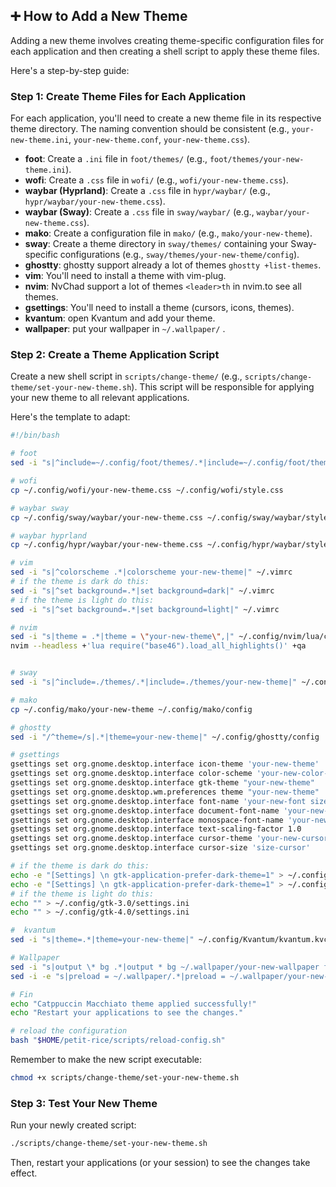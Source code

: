 ## ➕ How to Add a New Theme

Adding a new theme involves creating theme-specific configuration files for each application and then creating a shell script to apply these theme files.

Here's a step-by-step guide:

### Step 1: Create Theme Files for Each Application

For each application, you'll need to create a new theme file in its respective theme directory. The naming convention should be consistent (e.g., `your-new-theme.ini`, `your-new-theme.conf`, `your-new-theme.css`).

*   **foot**: Create a `.ini` file in `foot/themes/` (e.g., `foot/themes/your-new-theme.ini`).
*   **wofi**: Create a `.css` file in `wofi/` (e.g., `wofi/your-new-theme.css`).
*   **waybar (Hyprland)**: Create a `.css` file in `hypr/waybar/` (e.g., `hypr/waybar/your-new-theme.css`).
*   **waybar (Sway)**: Create a `.css` file in `sway/waybar/` (e.g., `waybar/your-new-theme.css`).
*   **mako**: Create a configuration file in `mako/` (e.g., `mako/your-new-theme`).
*   **sway**: Create a theme directory in `sway/themes/` containing your Sway-specific configurations (e.g., `sway/themes/your-new-theme/config`).
*   **ghostty**: ghostty support already a lot of themes `ghostty +list-themes`.
*   **vim**: You'll need to install a theme with vim-plug.
*   **nvim**: NvChad support a lot of themes `<leader>th` in nvim.to see all themes.
*   **gsettings**: You'll need to install a theme (cursors, icons, themes).
*   **kvantum**: open Kvantum and add your theme. 
*   **wallpaper**: put your wallpaper in `~/.wallpaper/` .

### Step 2: Create a Theme Application Script

Create a new shell script in `scripts/change-theme/` (e.g., `scripts/change-theme/set-your-new-theme.sh`). This script will be responsible for applying your new theme to all relevant applications.

Here's the template to adapt:

```bash
#!/bin/bash

# foot
sed -i "s|^include=~/.config/foot/themes/.*|include=~/.config/foot/themes/your-new-theme.ini|" ~/.config/foot/foot.ini

# wofi
cp ~/.config/wofi/your-new-theme.css ~/.config/wofi/style.css

# waybar sway
cp ~/.config/sway/waybar/your-new-theme.css ~/.config/sway/waybar/style.css

# waybar hyprland
cp ~/.config/hypr/waybar/your-new-theme.css ~/.config/hypr/waybar/style.css

# vim
sed -i "s|^colorscheme .*|colorscheme your-new-theme|" ~/.vimrc
# if the theme is dark do this:
sed -i "s|^set background=.*|set background=dark|" ~/.vimrc
# if the theme is light do this:
sed -i "s|^set background=.*|set background=light|" ~/.vimrc

# nvim
sed -i "s|theme = .*|theme = \"your-new-theme\",|" ~/.config/nvim/lua/chadrc.lua
nvim --headless +'lua require("base46").load_all_highlights()' +qa


# sway
sed -i "s|^include=./themes/.*|include=./themes/your-new-theme|" ~/.config/sway/config

# mako
cp ~/.config/mako/your-new-theme ~/.config/mako/config

# ghostty
sed -i "/^theme=/s|.*|theme=your-new-theme|" ~/.config/ghostty/config

# gsettings
gsettings set org.gnome.desktop.interface icon-theme 'your-new-theme'
gsettings set org.gnome.desktop.interface color-scheme 'your-new-color-scheme'
gsettings set org.gnome.desktop.interface gtk-theme "your-new-theme"
gsettings set org.gnome.desktop.wm.preferences theme "your-new-theme"
gsettings set org.gnome.desktop.interface font-name 'your-new-font size'
gsettings set org.gnome.desktop.interface document-font-name 'your-new-font size'
gsettings set org.gnome.desktop.interface monospace-font-name 'your-new-font size'
gsettings set org.gnome.desktop.interface text-scaling-factor 1.0
gsettings set org.gnome.desktop.interface cursor-theme 'your-new-cursor'
gsettings set org.gnome.desktop.interface cursor-size 'size-cursor'

# if the theme is dark do this:
echo -e "[Settings] \n gtk-application-prefer-dark-theme=1" > ~/.config/gtk-3.0/settings.ini
echo -e "[Settings] \n gtk-application-prefer-dark-theme=1" > ~/.config/gtk-4.0/settings.ini
# if the theme is light do this:
echo "" > ~/.config/gtk-3.0/settings.ini
echo "" > ~/.config/gtk-4.0/settings.ini

#  kvantum 
sed -i "s|theme=.*|theme=your-new-theme|" ~/.config/Kvantum/kvantum.kvconfig

# Wallpaper
sed -i "s|output \* bg .*|output * bg ~/.wallpaper/your-new-wallpaper fill|" ~/.config/sway/config
sed -i -e "s|preload = ~/.wallpaper/.*|preload = ~/.wallpaper/your-new-wallpaper|" -e "s|wallpaper = ,~/.wallpaper/.*|wallpaper = ,~/.wallpaper/your-new-wallpaper|" ~/.config/hypr/hyprpaper.conf

# Fin
echo "Catppuccin Macchiato theme applied successfully!"
echo "Restart your applications to see the changes."

# reload the configuration
bash "$HOME/petit-rice/scripts/reload-config.sh"

```

Remember to make the new script executable:

```bash
chmod +x scripts/change-theme/set-your-new-theme.sh
```

### Step 3: Test Your New Theme

Run your newly created script:

```bash
./scripts/change-theme/set-your-new-theme.sh
```

Then, restart your applications (or your session) to see the changes take effect.

